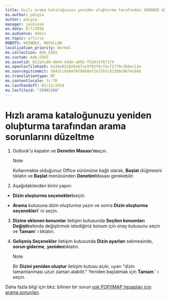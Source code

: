 ```yaml
---
title: Hızlı arama kataloğunuzu yeniden oluþturma tarafından 1800005 düzeltme arama sorunları
ms.author: pdigia
author: pdigia
manager: jackiesm
ms.date: 6/7/2018
ms.audience: Admin
ms.topic: article
ROBOTS: NOINDEX, NOFOLLOW
localization_priority: Normal
ms.collection: Adm_O365
ms.custom: Adm_O365
ms.assetid: 812a5c80-db64-43de-a892-f539c5f87174
ms.openlocfilehash: b126a921828a87ce3705f8cf6cf1779c3b8ec13e
ms.sourcegitcommit: dd43cc0a9470f98b8ef2a3787c823801d674c666
ms.translationtype: MT
ms.contentlocale: tr-TR
ms.lasthandoff: 02/12/2019
ms.locfileid: "29901208"
---
```

# <a name="fix-search-issues-by-rebuilding-your-instant-search-catalog"></a>Hızlı arama kataloğunuzu yeniden oluþturma tarafından arama sorunlarını düzeltme

1. Outlook'u kapatın ve **Denetim Masası'nı**açın.
    
    > [!NOTE]
    > Kullanmakta olduğunuz Office sürümüne bağlı olarak, **Başlat** düğmesini tıklatın ve **Başlat** menüsünden **Denetim**Masası gerekebilir. 
  
2. Aşağıdakilerden birini yapın:
    
  - **Dizin oluşturma seçenekleri**seçin.
    
  - **Arama** kutusuna *dizin oluşturma* yazın ve sonra **Dizin oluşturma seçenekleri**' ni seçin.
    
3. **Dizine eklenen konumlar** iletişim kutusunda **Seçilen konumları Değiştir**altında değiştirmek istediğiniz konum için onay kutusunu seçin ve **Tamam**' ı tıklatın.
    
4. **Gelişmiş Seçenekler** iletişim kutusunda **Dizin ayarları** sekmesinde, **sorun giderme**, **yeniden**tıklatın.
    
    > [!NOTE]
    > Bir **Dizini yeniden oluştur** iletişim kutusu açılır, uyarı "dizin tamamlanması uzun zaman alabilir." Yeniden başlatmak için **Tamam** ' ı seçin. 
  
Daha fazla bilgi için bkz: bilinen bir sorun [yok POP/IMAP hesapları için arama sonuçları](https://support.office.com/article/51c9d2c7-a3db-4358-afdf-50d3a9e57039.aspx).
  

